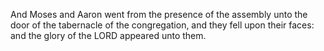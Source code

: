 And Moses and Aaron went from the presence of the assembly unto the door of the tabernacle of the congregation, and they fell upon their faces: and the glory of the LORD appeared unto them.
